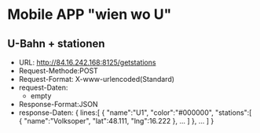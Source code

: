 # Mobile APP "wien wo U"

## U-Bahn + stationen
- URL: http://84.16.242.168:8125/getstations
- Request-Methode:POST
- Request-Format: X-www-urlencoded(Standard)
- request-Daten:
  * empty
- Response-Format:JSON
- response-Daten:
  {
    lines:[
    {
      "name":"U1",
      "color":"#000000",
      "stations":[
      {
        "name":"Volksoper",
        "lat":48.111,
        "lng":16.222
      },
      ...
      ]
    },
    ...
    ]
  }
